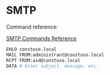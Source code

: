 # SMTP

Command reference:

[SMTP Commands Reference](https://www.samlogic.net/articles/smtp-commands-reference.htm)

```bash
EHLO constoso.local
MAIL FROM:administrant@constoso.local
RCPT FROM:asd@constoso.local
DATA # Enter subject, message, etc.
```